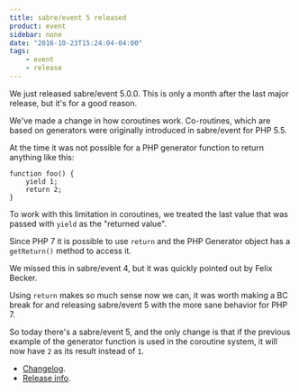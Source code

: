 ```yaml
---
title: sabre/event 5 released
product: event 
sidebar: none
date: "2016-10-23T15:24:04-04:00"
tags:
    - event 
    - release
---
```


We just released sabre/event 5.0.0. This is only a month after the last major
release, but it's for a good reason.

We've made a change in how coroutines work. Co-routines, which are based on
generators were originally introduced in sabre/event for PHP 5.5.

At the time it was not possible for a PHP generator function to return
anything like this:

    function foo() {
        yield 1;
        return 2;
    }

To work with this limitation in coroutines, we treated the last value that
was passed with `yield` as the "returned value".

Since PHP 7 it is possible to use `return` and the PHP Generator object has a
`getReturn()` method to access it.

We missed this in sabre/event 4, but it was quickly pointed out by Felix
Becker.

Using `return` makes so much sense now we can, it was worth making a BC break
for and releasing sabre/event 5 with the more sane behavior for PHP 7.

So today there's a sabre/event 5, and the only change is that if the previous
example of the generator function is used in the coroutine system, it will now
have `2` as its result instead of `1`.

* [Changelog][1].
* [Release info][2].

[1]: https://github.com/sabre-io/event/blob/5.0.0/CHANGELOG.md
[2]: https://github.com/sabre-io/event/releases
